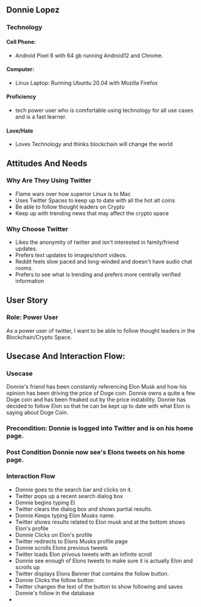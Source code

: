 ## Donnie Lopez
### Technology
#### Cell Phone: 
* Android Pixel 6 with 64 gb running Android12 and Chrome.
#### Computer:
* Linux Laptop: Running Ubuntu 20.04 with Mozilla Firefox
#### Proficiency
* tech power user who is comfortable using technology for all use cases and is a fast learner.
#### Love/Hate
* Loves Technology and thinks blockchain will change the world
## Attitudes And Needs
### Why Are They Using Twitter
* Flame wars over how superior Linux is to Mac
* Uses Twitter Spaces to keep up to date with all the hot alt coins
* Be able to follow thought leaders on Crypto
* Keep up with trending news that may affect the crypto space
### Why Choose Twitter
* Likes the anonymity of twitter and isn't interested in family/friend updates.
* Prefers text updates to images/short videos.
* Reddit feels slow paced and long-winded and doesn't have audio chat rooms.
* Prefers to see what is trending and prefers more centrally verified information
## User Story
### Role: Power User
As a power user of twitter, I want to be able to follow thought leaders in the Blockchain/Crypto Space.
## Usecase And Interaction Flow:
### Usecase
Donnie's friend has been constantly referencing Elon Musk and how his opinion has been driving the price of Doge coin. Donnie owns a quite a few Doge coin and has been freaked out by the price instability. Donnie has decided to follow Elon so that he can be kept up to date with what Elon is saying about Doge Coin.
### Precondition: Donnie is logged into Twitter and is on his home page.
### Post Condition Donnie now see's Elons tweets on his home page.
### Interaction Flow
* Donnie goes to the search bar and clicks on it.
* Twitter pops up a recent search dialog box
* Donnie begins typing El
* Twitter clears the dialog box and shows partial results.
* Donnie Keeps typing Elon Musks name.
* Twitter shows results related to Elon musk and at the bottom shows Elon's profile
* Donnie Clicks on Elon's profile
* Twitter redirects to Elons Musks profile page
* Donnie scrolls Elons previous tweets
* Twitter loads Elon privous tweets with an infinite scroll
* Donnie see enough of Elons tweets to make sure it is actually Elon and scrolls up
* Twitter displays Elons Banner that contains the follow button.
* Donnie Clicks the follow button 
* Twitter changes the text of the button to show following and saves Donnie's follow in the database
* 

